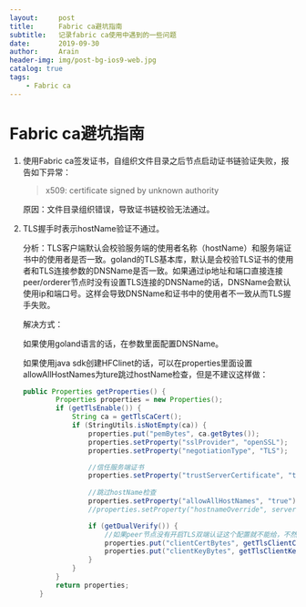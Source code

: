 ```yaml
---
layout:     post
title:      Fabric ca避坑指南
subtitle:   记录fabric ca使用中遇到的一些问题
date:       2019-09-30
author:     Arain
header-img: img/post-bg-ios9-web.jpg
catalog: true
tags:
    - Fabric ca
---
```

# Fabric ca避坑指南

1. 使用Fabric ca签发证书，自组织文件目录之后节点启动证书链验证失败，报告如下异常：

   > x509: certificate signed by unknown authority
   
   原因：文件目录组织错误，导致证书链校验无法通过。
   
2. TLS握手时表示hostName验证不通过。

   分析：TLS客户端默认会校验服务端的使用者名称（hostName）和服务端证书中的使用者是否一致。goland的TLS基本库，默认是会校验TLS证书的使用者和TLS连接参数的DNSName是否一致。如果通过ip地址和端口直接连接peer/orderer节点时没有设置TLS连接的DNSName的话，DNSName会默认使用ip和端口号。这样会导致DNSName和证书中的使用者不一致从而TLS握手失败。

   解决方式：

   如果使用goland语言的话，在参数里面配置DNSName。

   如果使用java sdk创建HFClinet的话，可以在properties里面设置allowAllHostNames为ture跳过hostName检查，但是不建议这样做：

   ```java
   public Properties getProperties() {
           Properties properties = new Properties();
           if (getTlsEnable()) {
               String ca = getTlsCaCert();
               if (StringUtils.isNotEmpty(ca)) {
                   properties.put("pemBytes", ca.getBytes());
                   properties.setProperty("sslProvider", "openSSL");
                   properties.setProperty("negotiationType", "TLS");
   
                   //信任服务端证书
                   properties.setProperty("trustServerCertificate", "true");
                   
                   //跳过hostName检查
                   properties.setProperty("allowAllHostNames", "true");
                   //properties.setProperty("hostnameOverride", serverhostname);
   
                   if (getDualVerify()) {
                       //如果peer节点没有开启TLS双端认证这个配置就不能给，不然TLS握手失败
                       properties.put("clientCertBytes", getTlsClientCert().getBytes());
                       properties.put("clientKeyBytes", getTlsClientKey().getBytes());
                   }
               }
           }
           return properties;
       }
   ```

   
